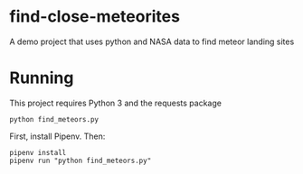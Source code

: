# find-close-meteorites
A demo project that uses python and NASA data to find meteor landing sites

# Running
This project requires Python 3 and the requests package

`python find_meteors.py`

First, install Pipenv. Then:
```
pipenv install
pipenv run "python find_meteors.py"
```
